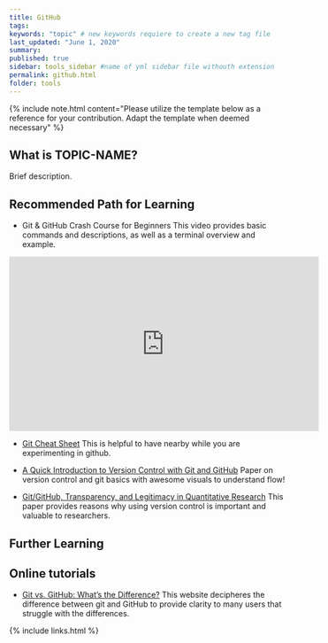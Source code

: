 ```yaml
---
title: GitHub
tags:
keywords: "topic" # new keywords requiere to create a new tag file
last_updated: "June 1, 2020"
summary: 
published: true
sidebar: tools_sidebar #name of yml sidebar file withouth extension
permalink: github.html
folder: tools
---
```



{% include note.html content="Please utilize the template below as a reference for your contribution. Adapt the template when deemed necessary" %}

## What is TOPIC-NAME?

Brief description.


## Recommended Path for Learning

* Git & GitHub Crash Course for Beginners
This video provides basic commands and descriptions, as well as a terminal overview and example.
<iframe width="560" height="315" src="https://www.youtube-nocookie.com/embed/SWYqp7iY_Tc" frameborder="0" allow="accelerometer; autoplay; clipboard-write; encrypted-media; gyroscope; picture-in-picture" allowfullscreen></iframe>

* [Git Cheat Sheet](https://education.github.com/git-cheat-sheet-education.pdf) This is helpful to have nearby while you are experimenting in github.

* [A Quick Introduction to Version Control with Git and GitHub](https://www.ncbi.nlm.nih.gov/pmc/articles/PMC4718703/pdf/pcbi.1004668.pdf) Paper on version control and git basics with awesome visuals to understand flow!

* [Git/GitHub, Transparency, and Legitimacy in Quantitative Research](http://zmjones.com/static/papers/git.pdf) This paper provides reasons why using version control is important and valuable to researchers.

## Further Learning

## Online tutorials

* [Git vs. GitHub: What’s the Difference?](https://blog.devmountain.com/git-vs-github-whats-the-difference/) This website decipheres the difference between git and GitHub to provide clarity to many users that struggle with the differences.

{% include links.html %}
